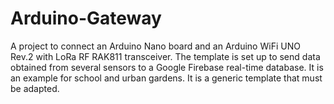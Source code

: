 # Arduino-Gateway
A project to connect an Arduino Nano board and an Arduino WiFi UNO Rev.2 with LoRa RF RAK811 transceiver. The template is set up to send data obtained from several sensors to a Google Firebase real-time database. It is an example for school and urban gardens. It is a generic template that must be adapted.
